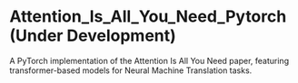 # Attention_Is_All_You_Need_Pytorch (Under Development)

A PyTorch implementation of the Attention Is All You Need paper, featuring transformer-based models for Neural Machine Translation tasks.
